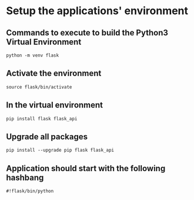 # Setup the applications' environment

## Commands to execute to build the Python3 Virtual Environment

    python -m venv flask

## Activate the environment

    source flask/bin/activate

## In the virtual environment

    pip install flask flask_api

## Upgrade all packages

    pip install --upgrade pip flask flask_api

## Application should start with the following hashbang

    #!flask/bin/python
